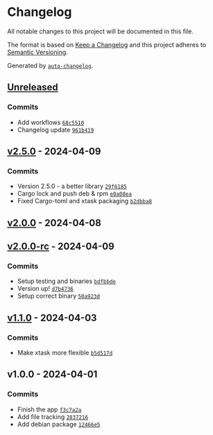# Changelog

All notable changes to this project will be documented in this file.

The format is based on [Keep a Changelog](https://keepachangelog.com/en/1.0.0/)
and this project adheres to [Semantic Versioning](https://semver.org/spec/v2.0.0.html).

Generated by [`auto-changelog`](https://github.com/CookPete/auto-changelog).

## [Unreleased](https://github.com/annie444/version/compare/v2.5.0...HEAD)

### Commits

- Add workflows [`68c5510`](https://github.com/annie444/version/commit/68c551086fd3643cdd712ed75c1737be78aacfcb)
- Changelog update [`961b419`](https://github.com/annie444/version/commit/961b41953f68506b70b5b03397575c1bb9c394ee)

## [v2.5.0](https://github.com/annie444/version/compare/v2.0.0...v2.5.0) - 2024-04-09

### Commits

- Version 2.5.0 - a better library [`29f6185`](https://github.com/annie444/version/commit/29f6185a1eabcf72d80610a4540aee4f61cbd0fb)
- Cargo lock and push deb & rpm [`e0a08ea`](https://github.com/annie444/version/commit/e0a08ea1601ab11415f293a4bbae2b1fbed7c37a)
- Fixed Cargo-toml and xtask packaging [`b2dbba8`](https://github.com/annie444/version/commit/b2dbba8955c43baed0c04c4245157f6fb2e954ec)

## [v2.0.0](https://github.com/annie444/version/compare/v2.0.0-rc...v2.0.0) - 2024-04-08

## [v2.0.0-rc](https://github.com/annie444/version/compare/v1.1.0...v2.0.0-rc) - 2024-04-09

### Commits

- Setup testing and binaries [`bdfbbde`](https://github.com/annie444/version/commit/bdfbbdec080d00ab284e01293a215a088e40e085)
- Version up! [`d7b4736`](https://github.com/annie444/version/commit/d7b4736fb1a00a8bf99f5dcb70d252d280de7589)
- Setup correct binary [`50a923d`](https://github.com/annie444/version/commit/50a923de9b96cf3528735adf5fa30e005e3ca415)

## [v1.1.0](https://github.com/annie444/version/compare/v1.0.0...v1.1.0) - 2024-04-03

### Commits

- Make xtask more flexible [`b5d517d`](https://github.com/annie444/version/commit/b5d517de1007e372557f5c977f242891ae75111a)

## v1.0.0 - 2024-04-01

### Commits

- Finish the app [`f3c7a2a`](https://github.com/annie444/version/commit/f3c7a2acdf94ec6546030eb9d3b3edaf3be85e81)
- Add file tracking [`2837216`](https://github.com/annie444/version/commit/28372165cf2649702cffc0cfdcf7c1c915b02366)
- Add debian package [`12466e5`](https://github.com/annie444/version/commit/12466e599d4793089558c2fd431a2b8a59902f7e)
